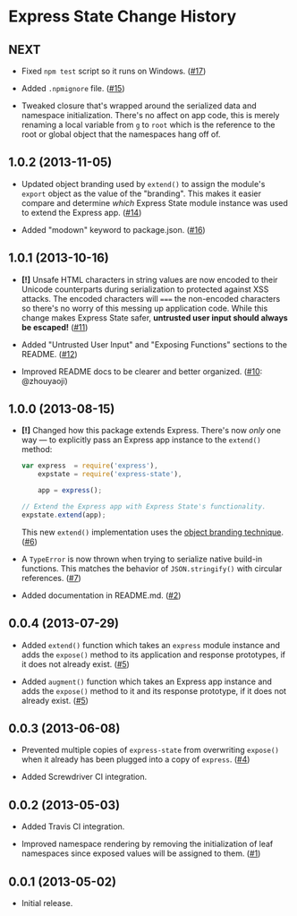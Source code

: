 Express State Change History
============================

NEXT
----

* Fixed `npm test` script so it runs on Windows. ([#17][])

* Added `.npmignore` file. ([#15][])

* Tweaked closure that's wrapped around the serialized data and namespace
  initialization. There's no affect on app code, this is merely renaming a local
  variable from `g` to `root` which is the reference to the root or global
  object that the namespaces hang off of.


[#15]: https://github.com/yahoo/express-state/issues/15
[#17]: https://github.com/yahoo/express-state/issues/17


1.0.2 (2013-11-05)
------------------

* Updated object branding used by `extend()` to assign the module's `export`
  object as the value of the "branding". This makes it easier compare and
  determine _which_ Express State module instance was used to extend the Express
  app. ([#14][])

* Added "modown" keyword to package.json. ([#16][])


[#14]: https://github.com/yahoo/express-state/issues/14
[#16]: https://github.com/yahoo/express-state/issues/16


1.0.1 (2013-10-16)
------------------

* __[!]__ Unsafe HTML characters in string values are now encoded to their
  Unicode counterparts during serialization to protected against XSS attacks.
  The encoded characters will `===` the non-encoded characters so there's no
  worry of this messing up application code. While this change makes Express
  State safer, **untrusted user input should always be escaped!** ([#11][])

* Added "Untrusted User Input" and "Exposing Functions" sections to the README.
  ([#12][])

* Improved README docs to be clearer and better organized. ([#10][]: @zhouyaoji)


[#10]: https://github.com/yahoo/express-state/issues/10
[#11]: https://github.com/yahoo/express-state/issues/11
[#12]: https://github.com/yahoo/express-state/issues/12


1.0.0 (2013-08-15)
------------------

* __[!]__ Changed how this package extends Express. There's now _only_ one way —
  to explicitly pass an Express app instance to the `extend()` method:

    ```javascript
    var express  = require('express'),
        expstate = require('express-state'),

        app = express();

    // Extend the Express app with Express State's functionality.
    expstate.extend(app);
    ```

  This new `extend()` implementation uses the
  [object branding technique](https://gist.github.com/ericf/6133744). ([#6][])

* A `TypeError` is now thrown when trying to serialize native build-in
  functions. This matches the behavior of `JSON.stringify()` with circular
  references. ([#7][])

* Added documentation in README.md. ([#2][])


[#2]: https://github.com/yahoo/express-state/issues/2
[#6]: https://github.com/yahoo/express-state/issues/6
[#7]: https://github.com/yahoo/express-state/issues/7


0.0.4 (2013-07-29)
------------------

* Added `extend()` function which takes an `express` module instance and adds
  the `expose()` method to its application and response prototypes, if it does
  not already exist. ([#5][])

* Added `augment()` function which takes an Express app instance and adds the
  `expose()` method to it and its response prototype, if it does not already
  exist. ([#5][])


[#5]: https://github.com/yahoo/express-state/issues/5


0.0.3 (2013-06-08)
------------------

* Prevented multiple copies of `express-state` from overwriting `expose()` when
  it already has been plugged into a copy of `express`. ([#4][])

* Added Screwdriver CI integration.


[#4]: https://github.com/yahoo/express-state/issues/4


0.0.2 (2013-05-03)
------------------

* Added Travis CI integration.

* Improved namespace rendering by removing the initialization of leaf namespaces
  since exposed values will be assigned to them. ([#1][])


[#1]: https://github.com/yahoo/express-state/issues/1


0.0.1 (2013-05-02)
------------------

* Initial release.
